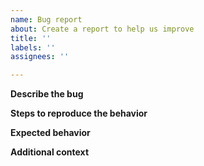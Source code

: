 ```yaml
---
name: Bug report
about: Create a report to help us improve
title: ''
labels: ''
assignees: ''

---
```


**Describe the bug**


**Steps to reproduce the behavior**


**Expected behavior**


**Additional context**
